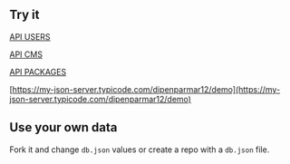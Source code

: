 ## Try it

[API USERS](https://my-json-server.typicode.com/dipenparmar12/demo/users)

[API CMS](https://my-json-server.typicode.com/dipenparmar12/demo/cms)

[API PACKAGES](https://my-json-server.typicode.com/dipenparmar12/demo/packages)

[https://my-json-server.typicode.com/dipenparmar12/demo](https://my-json-server.typicode.com/dipenparmar12/demo)

## Use your own data

Fork it and change `db.json` values or create a repo with a `db.json` file.

